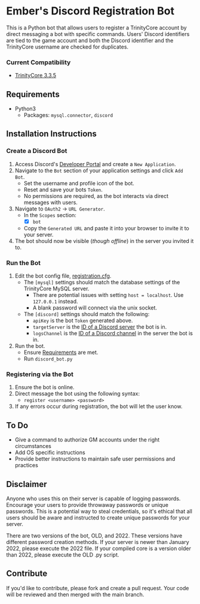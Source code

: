 # Ember's Discord Registration Bot

This is a Python bot that allows users to register a TrinityCore account by direct messaging a bot with specific commands. Users' Discord identifiers are tied to the game account and both the Discord identifier and the TrinityCore username are checked for duplicates.

### Current Compatibility
- [TrinityCore 3.3.5](https://github.com/TrinityCore/TrinityCore)

## Requirements
- Python3
   - Packages: `mysql.connector`, `discord`

## Installation Instructions

### Create a Discord Bot
1. Access Discord's [Developer Portal](https://discord.com/developers/applications) and create a `New Application`.
2. Navigate to the `Bot` section of your application settings and click `Add Bot`.
   - Set the username and profile icon of the bot.
   - Reset and save your bots `Token`.
   - No permissions are required, as the bot interacts via direct messages with users.
3. Navigate to `OAuth2` -> `URL Generator`.
   - In the `Scopes` section:
      - [x] `bot`
   - Copy the `Generated URL` and paste it into your browser to invite it to your server.
4. The bot should now be visible (_though offline_) in the server you invited it to.

### Run the Bot
1. Edit the bot config file, [registration.cfg](/registration.cfg).
   - The `[mysql]` settings should match the database settings of the TrinityCore MySQL server.
      - There are potential issues with setting `host = localhost`. Use `127.0.0.1` instead.
      - A blank password will connect via the unix socket.
   - The `[discord]` settings should match the following:
      - `apiKey` is the bot `Token` generated above.
      - `targetServer` is the [ID of a Discord server](https://www.remote.tools/remote-work/how-to-find-discord-id) the bot is in.
      - `logsChannel` is the [ID of a Discord channel](https://www.remote.tools/remote-work/how-to-find-discord-id) in the server the bot is in.
2. Run the bot.
   - Ensure [Requirements](#requirements) are met.
   - Run `discord_bot.py`

### Registering via the Bot
1. Ensure the bot is online.
2. Direct message the bot using the following syntax:
   - `register <username> <password>`
3. If any errors occur during registration, the bot will let the user know.

## To Do
- Give a command to authorize GM accounts under the right circumstances
- Add OS specific instructions
- Provide better instructions to maintain safe user permissions and practices

## Disclaimer
Anyone who uses this on their server is capable of logging passwords. Encourage your users to provide throwaway passwords or unique passwords. This is a potential way to steal credentials, so it's ethical that all users should be aware and instructed to create unique passwords for your server.

There are two versions of the bot, OLD, and 2022. These versions have different password creation methods. If your server is newer than January 2022, please execute the 2022 file. If your compiled core is a version older than 2022, please execute the OLD .py script.

## Contribute
If you'd like to contribute, please fork and create a pull request. Your code will be reviewed and then merged with the main branch.
